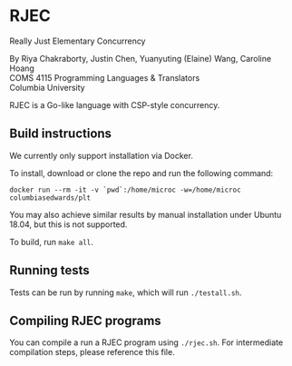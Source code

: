 # RJEC
Really Just Elementary Concurrency

By Riya Chakraborty, Justin Chen, Yuanyuting (Elaine) Wang, Caroline Hoang  
COMS 4115 Programming Languages & Translators  
Columbia University

RJEC is a Go-like language with CSP-style concurrency.

## Build instructions
We currently only support installation via Docker.

To install, download or clone the repo and run the following command:
```
docker run --rm -it -v `pwd`:/home/microc -w=/home/microc columbiasedwards/plt
```

You may also achieve similar results by manual installation under Ubuntu 18.04, but this is not supported.

To build, run `make all`.

## Running tests
Tests can be run by running `make`, which will run `./testall.sh`.

## Compiling RJEC programs
You can compile a run a RJEC program using `./rjec.sh`. For intermediate compilation steps, please reference this file.